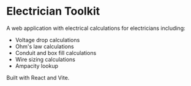 # Electrician Toolkit

A web application with electrical calculations for electricians including:
- Voltage drop calculations
- Ohm's law calculations  
- Conduit and box fill calculations
- Wire sizing calculations
- Ampacity lookup

Built with React and Vite.
